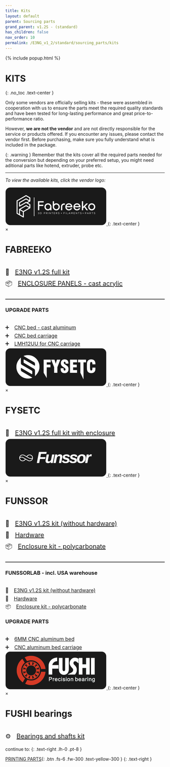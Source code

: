 ```yaml
---
title: Kits
layout: default
parent: Sourcing parts
grand_parent: v1.2S - (standard)
has_children: false
nav_order: 10
permalink: /E3NG_v1_2/standard/sourcing_parts/kits
---
```


{% include popup.html %}

# KITS
{: .no_toc .text-center }

Only some vendors are officially selling kits - these were assembled in cooperation with us to ensure the parts meet the required quality standards and have been tested for long-lasting performance and great price-to-performance ratio.

However, **we are not the vendor** and are not directly responsible for the service or products offered. If you encounter any issues, please contact the vendor first. Before purchasing, make sure you fully understand what is included in the package.

{: .warning }
Remember that the kits cover all the required parts needed for the conversion but depending on your preferred setup, you might need aditional parts like hotend, extruder, probe etc.

---
*To view the available kits, click the vendor logo:*

<!-- FABREEKO -->
<a href="#" onclick="showPopup('popup1'); return false;">
  <img src="../../../assets/images/fabreeko_btn.png" alt="Open Popup" style="width:320px; height:auto; cursor:pointer;">
</a>
{: .text-center }

<div id="popup1" class="popup">
  <span class="close" onclick="hidePopup('popup1')">&times;</span>
  <h1>FABREEKO</h1><br>
  <div style="font-size: 20px; line-height: 1.8;">
    <span style="margin-right: 12px;">🧰</span>
    <a href="https://www.fabreeko.com/products/ender-3-ng-core-xy-conversion-kit-by-honeybadger">E3NG v1.2S full kit</a><br>
    <span style="margin-right: 12px;">📦</span>
    <a href="https://www.fabreeko.com/products/cast-acrylic-panel-set-for-ender-3-ng">ENCLOSURE PANELS - cast acrylic</a><br>
  </div>
    <hr style="margin-top: 30px; border: none; border-top: 1px solid #555;">
  <h3>UPGRADE PARTS</h3><br>
  <div style="font-size: 16px; line-height: 1.6;">
    <span style="margin-right: 12px;">➕</span>
    <a href="https://www.fabreeko.com/products/ender-3-ng-cast-aluminum-bed-by-honeybadger">CNC bed - cast aluminum</a><br>
    <span style="margin-right: 12px;">➕</span>
    <a href="https://www.fabreeko.com/products/ender-3-ng-bed-carriage-by-honeybadger">CNC bed carriage</a><br>
    <span style="margin-right: 12px;">➕</span>
    <a href="https://www.fabreeko.com/products/lmh12uu-bearing-by-honeybadger">LMH12UU for CNC carriage</a>
  </div>
</div>

<!-- FYSETC -->
<a href="#" onclick="showPopup('popup2'); return false;">
  <img src="../../../assets/images/fysetc_btn.png" alt="Open Popup" style="width:320px; height:auto; cursor:pointer;">
</a>
{: .text-center }

<div id="popup2" class="popup">
  <span class="close" onclick="hidePopup('popup2')">&times;</span>
  <h1>FYSETC</h1><br>
  <div style="font-size: 20px; line-height: 1.8;">
    <span style="margin-right: 12px;">🧰</span>
    <a href="https://s.click.aliexpress.com/e/_oFhekto">E3NG v1.2S full kit with enclosure</a>
  </div>
</div>

<!-- FUNSSOR -->
<a href="#" onclick="showPopup('popup3'); return false;">
  <img src="../../../assets/images/funssor_btn.png" alt="Open Popup" style="width:320px; height:auto; cursor:pointer;">
</a>
{: .text-center }

<div id="popup3" class="popup">
  <span class="close" onclick="hidePopup('popup3')">&times;</span>
  <h1>FUNSSOR</h1><br>
  <div style="font-size: 20px; line-height: 1.8;">
    <span style="margin-right: 12px;">🧰</span>
    <a href="https://s.click.aliexpress.com/e/_ooF6WBw">E3NG v1.2S kit (without hardware)</a><br>
    <span style="margin-right: 12px;">🔩</span>
    <a href="https://s.click.aliexpress.com/e/_omNZg0k">Hardware</a><br>
    <span style="margin-right: 12px;">📦</span>
    <a href="https://s.click.aliexpress.com/e/_oD5DAoU">Enclosure kit - polycarbonate</a><br>
  </div>
  <hr style="margin-top: 30px; border: none; border-top: 1px solid #555;">
  <h3>FUNSSORLAB - incl. USA warehouse</h3><br>
  <div style="font-size: 16px; line-height: 1.6;">
    <span style="margin-right: 12px;">🧰</span>
    <a href="https://www.funssorlab.com/products/funssor-ender-3-ng-v12-corexy-conversion-motion-and-electronics-diy-kit?VariantsId=10611">E3NG v1.2S kit (without hardware)</a><br>
    <span style="margin-right: 12px;">🔩</span>
    <a href="https://www.funssorlab.com/products/funssor-ender-3-ng-v12-corexy-conversion-hardware-screw-nuts-kit?VariantsId=10607">Hardware</a><br>
    <span style="margin-right: 12px;">📦</span>
    <a href="https://www.funssorlab.com/products/funssor-ender-3-ng-v12-convertion-corexy-3d-printer-upgrade-enclosure-pc-kit-with-screw-pack-optional-4mm-thickness?VariantsId=10686">Enclosure kit - polycarbonate</a><br>
  </div>
  <h3>UPGRADE PARTS</h3><br>
  <div style="font-size: 16px; line-height: 1.6;">
    <span style="margin-right: 12px;">➕</span>
    <a href="https://s.click.aliexpress.com/e/_op0VN9i">6MM CNC aluminum bed</a><br>
    <span style="margin-right: 12px;">➕</span>
    <a href="https://s.click.aliexpress.com/e/_oCJYEE0">CNC aluminum bed carriage</a>
  </div>
</div>

<!-- FUSHI -->
<a href="#" onclick="showPopup('popup4'); return false;">
  <img src="../../../assets/images/fushi_btn.png" alt="Open Popup" style="width:320px; height:auto; cursor:pointer;">
</a>
{: .text-center }

<div id="popup4" class="popup">
  <span class="close" onclick="hidePopup('popup4')">&times;</span>
  <h1>FUSHI bearings</h1><br>
  <div style="font-size: 20px; line-height: 1.8;">
    <span style="margin-right: 12px;">⚙️</span>
    <a href="https://s.click.aliexpress.com/e/_oCrZCk4">Bearings and shafts kit</a>
  </div>
</div>

continue to:
{: .text-right .lh-0 .pt-8 }

[PRINTING PARTS]{: .btn .fs-6 .fw-300 .text-yellow-300 }
{: .text-right }

[PRINTING PARTS]: https://rh3d.xyz/E3NG_v1_2/standard/printing_parts
